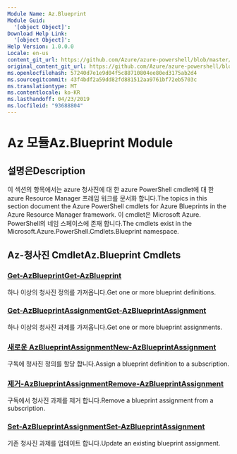 ```yaml
---
Module Name: Az.Blueprint
Module Guid:
  '[object Object]': 
Download Help Link:
  '[object Object]': 
Help Version: 1.0.0.0
Locale: en-us
content_git_url: https://github.com/Azure/azure-powershell/blob/master/src/Blueprint/Blueprint/help/Az.Blueprint.md
original_content_git_url: https://github.com/Azure/azure-powershell/blob/master/src/Blueprint/Blueprint/help/Az.Blueprint.md
ms.openlocfilehash: 57240d7e1e9d04f5c88710804ee80ed3175ab2d4
ms.sourcegitcommit: 43f4bdf2a59dd82fd881512aa9761bf72eb5703c
ms.translationtype: MT
ms.contentlocale: ko-KR
ms.lasthandoff: 04/23/2019
ms.locfileid: "93688804"
---
```

# <span data-ttu-id="26b7b-101">Az 모듈</span><span class="sxs-lookup"><span data-stu-id="26b7b-101">Az.Blueprint Module</span></span>
## <span data-ttu-id="26b7b-102">설명은</span><span class="sxs-lookup"><span data-stu-id="26b7b-102">Description</span></span>
<span data-ttu-id="26b7b-103">이 섹션의 항목에서는 azure 청사진에 대 한 azure PowerShell cmdlet에 대 한 azure Resource Manager 프레임 워크를 문서화 합니다.</span><span class="sxs-lookup"><span data-stu-id="26b7b-103">The topics in this section document the Azure PowerShell cmdlets for Azure Blueprints in the Azure Resource Manager framework.</span></span> <span data-ttu-id="26b7b-104">이 cmdlet은 Microsoft Azure. PowerShell의 네임 스페이스에 존재 합니다.</span><span class="sxs-lookup"><span data-stu-id="26b7b-104">The cmdlets exist in the Microsoft.Azure.PowerShell.Cmdlets.Blueprint namespace.</span></span>

## <span data-ttu-id="26b7b-105">Az-청사진 Cmdlet</span><span class="sxs-lookup"><span data-stu-id="26b7b-105">Az.Blueprint Cmdlets</span></span>
### [<span data-ttu-id="26b7b-106">Get-AzBlueprint</span><span class="sxs-lookup"><span data-stu-id="26b7b-106">Get-AzBlueprint</span></span>](Get-AzBlueprint.md)
<span data-ttu-id="26b7b-107">하나 이상의 청사진 정의를 가져옵니다.</span><span class="sxs-lookup"><span data-stu-id="26b7b-107">Get one or more blueprint definitions.</span></span>

### [<span data-ttu-id="26b7b-108">Get-AzBlueprintAssignment</span><span class="sxs-lookup"><span data-stu-id="26b7b-108">Get-AzBlueprintAssignment</span></span>](Get-AzBlueprintAssignment.md)
<span data-ttu-id="26b7b-109">하나 이상의 청사진 과제를 가져옵니다.</span><span class="sxs-lookup"><span data-stu-id="26b7b-109">Get one or more blueprint assignments.</span></span>

### [<span data-ttu-id="26b7b-110">새로운 AzBlueprintAssignment</span><span class="sxs-lookup"><span data-stu-id="26b7b-110">New-AzBlueprintAssignment</span></span>](New-AzBlueprintAssignment.md)
<span data-ttu-id="26b7b-111">구독에 청사진 정의를 할당 합니다.</span><span class="sxs-lookup"><span data-stu-id="26b7b-111">Assign a blueprint definition to a subscription.</span></span>

### [<span data-ttu-id="26b7b-112">제거-AzBlueprintAssignment</span><span class="sxs-lookup"><span data-stu-id="26b7b-112">Remove-AzBlueprintAssignment</span></span>](Remove-AzBlueprintAssignment.md)
<span data-ttu-id="26b7b-113">구독에서 청사진 과제를 제거 합니다.</span><span class="sxs-lookup"><span data-stu-id="26b7b-113">Remove a blueprint assignment from a subscription.</span></span>

### [<span data-ttu-id="26b7b-114">Set-AzBlueprintAssignment</span><span class="sxs-lookup"><span data-stu-id="26b7b-114">Set-AzBlueprintAssignment</span></span>](Set-AzBlueprintAssignment.md)
<span data-ttu-id="26b7b-115">기존 청사진 과제를 업데이트 합니다.</span><span class="sxs-lookup"><span data-stu-id="26b7b-115">Update an existing blueprint assignment.</span></span>

